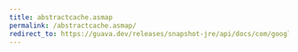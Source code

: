 ```yaml
---
title: abstractcache.asmap
permalink: /abstractcache.asmap/
redirect_to: https://guava.dev/releases/snapshot-jre/api/docs/com/google/common/cache/AbstractCache.html#asMap--
---
```

